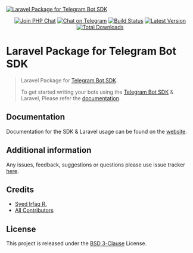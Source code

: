 [![Laravel Package for Telegram Bot SDK ][img-hero]][link-repo]

<p align="center">
<a href="https://phpchat.co"><img src="https://img.shields.io/badge/Slack-PHP%20Chat-5c6aaa.svg?logo=slack&labelColor=4A154B&style=for-the-badge" alt="Join PHP Chat"/></a>
<a href="https://t.me/PHPChatCo"><img src="https://img.shields.io/badge/Chat-on%20Telegram-2CA5E0.svg?logo=telegram&style=for-the-badge" alt="Chat on Telegram"/></a>
<a href="https://github.com/telegram-bot-sdk/laravel/actions"><img src="https://img.shields.io/github/workflow/status/telegram-bot-sdk/laravel/CI.svg?style=for-the-badge" alt="Build Status"/></a>
<a href="https://github.com/telegram-bot-sdk/laravel/releases"><img src="https://img.shields.io/github/release/telegram-bot-sdk/laravel.svg?style=for-the-badge" alt="Latest Version"/></a>
<a href="https://packagist.org/packages/telegram-bot-sdk/laravel"><img src="https://img.shields.io/packagist/dt/telegram-bot-sdk/laravel.svg?style=for-the-badge" alt="Total Downloads"/></a>
</p>

# Laravel Package for Telegram Bot SDK

> Laravel Package for [Telegram Bot SDK][link-sdk].
>
> To get started writing your bots using the [Telegram Bot SDK][link-sdk] & Laravel, Please refer the [documentation][link-docs].

## Documentation

Documentation for the SDK & Laravel usage can be found on the [website][link-docs].

## Additional information

Any issues, feedback, suggestions or questions please use issue tracker [here][link-issues].

## Credits

- [Syed Irfaq R.][link-author]
- [All Contributors][link-contributors]

## License

This project is released under the [BSD 3-Clause][link-license] License.

[img-hero]: https://user-images.githubusercontent.com/1915268/75023827-7879f780-54be-11ea-98c1-436a14e7e633.png
[ico-phpchat]: https://img.shields.io/badge/Join-PHP%20Chat-blue.svg?style=flat-square

[link-author]: https://github.com/irazasyed
[link-repo]: https://github.com/telegram-bot-sdk/laravel
[link-sdk]: https://github.com/telegram-bot-sdk/telegram-bot-sdk
[link-issues]: https://github.com/telegram-bot-sdk/laravel/issues
[link-contributors]: https://github.com/telegram-bot-sdk/laravel/contributors
[link-docs]: https://telegram-bot-sdk.readme.io/docs
[link-license]: https://github.com/telegram-bot-sdk/laravel/blob/master/LICENSE.md
[link-contributing]: https://github.com/telegram-bot-sdk/laravel/blob/master/.github/CONTRIBUTING.md
[link-laravel-package]: https://github.com/telegram-bot-sdk/laravel
[link-telegram-bot-api]: https://core.telegram.org/bots
[link-phpchat]: https://phpchat.co
